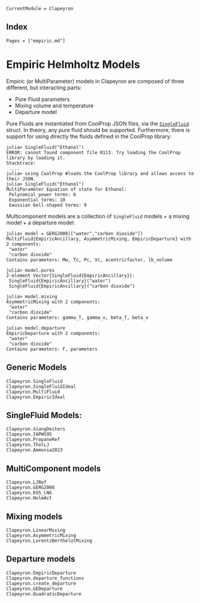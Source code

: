 ```@meta
CurrentModule = Clapeyron
```

## Index

```@index
Pages = ["empiric.md"]
```

# Empiric Helmholtz Models

Empiric (or MultiParameter) models in Clapeyron are composed of three different, but interacting parts:

- Pure Fluid parameters
- Mixing volume and temperature
- Departure model

Pure Fluids are instantiated from CoolProp JSON files, via the [`SingleFluid`](@ref) struct. In theory, any pure fluid should be supported. Furthermore, there is support for using directly the fluids defined in the CoolProp library:
```
julia> SingleFluid("Ethanol")
ERROR: cannot found component file R113. Try loading the CoolProp library by loading it.
Stacktrace:
 ....
julia> using CoolProp #loads the CoolProp library and allows access to their JSON.
julia> SingleFluid("Ethanol")
MultiParameter Equation of state for Ethanol:
 Polynomial power terms: 6
 Exponential terms: 10
 Gaussian bell-shaped terms: 9
```

Multicomponent models are a collection of `SingleFluid` models + a mixing model + a departure model:

```
julia> model = GERG2008(["water","carbon dioxide"])
MultiFluid{EmpiricAncillary, AsymmetricMixing, EmpiricDeparture} with 2 components:
 "water"
 "carbon dioxide"
Contains parameters: Mw, Tc, Pc, Vc, acentricfactor, lb_volume

julia> model.pures
2-element Vector{SingleFluid{EmpiricAncillary}}:
 SingleFluid{EmpiricAncillary}("water")
 SingleFluid{EmpiricAncillary}("carbon dioxide")

julia> model.mixing
AsymmetricMixing with 2 components:
 "water"
 "carbon dioxide"
Contains parameters: gamma_T, gamma_v, beta_T, beta_v

julia> model.departure
EmpiricDeparture with 2 components:
 "water"
 "carbon dioxide"
Contains parameters: F, parameters
```

## Generic Models
```@docs
Clapeyron.SingleFluid
Clapeyron.SingleFluidIdeal
Clapeyron.MultiFluid
Clapeyron.EmpiricIdeal
```

## SingleFluid Models:
```@docs
Clapeyron.XiangDeiters
Clapeyron.IAPWS95
Clapeyron.PropaneRef
Clapeyron.TholLJ
Clapeyron.Ammonia2023
```

## MultiComponent models
```@docs
Clapeyron.LJRef
Clapeyron.GERG2008
Clapeyron.EOS_LNG
Clapeyron.HelmAct
```

## Mixing models
```@docs
Clapeyron.LinearMixing
Clapeyron.AsymmetricMixing
Clapeyron.LorentzBerthelotMixing
```

## Departure models
```@docs
Clapeyron.EmpiricDeparture
Clapeyron.departure_functions
Clapeyron.create_departure
Clapeyron.GEDeparture
Clapeyron.QuadraticDeparture
```